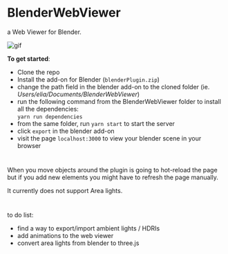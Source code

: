 # BlenderWebViewer
a Web Viewer for Blender.

![gif](https://user-images.githubusercontent.com/32492427/164890848-e6bf831d-06f8-4cba-80df-8cd4e3b32492.gif)

**To get started**:
- Clone the repo
- Install the add-on for Blender (`blenderPlugin.zip`)
- change the path field in the blender add-on to the cloned folder (ie. *Users/elia/Documents/BlenderWebViewer*)
- run the following command from the BlenderWebViewer folder to install all the dependencies: <br />
`yarn run dependencies`
- from the same folder, run `yarn start` to start the server
- click `export` in the blender add-on
- visit the page `localhost:3000` to view your blender scene in your browser
#

When you move objects around the plugin is going to hot-reload the page but if you add new elements you might have to refresh the page manually.

It currently does not support Area lights.

#

to do list:

- find a way to export/import ambient lights / HDRIs
- add animations to the web viewer
- convert area lights from blender to three.js
